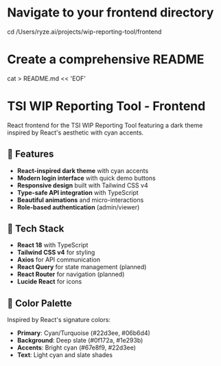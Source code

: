 # Navigate to your frontend directory
cd /Users/ryze.ai/projects/wip-reporting-tool/frontend

# Create a comprehensive README
cat > README.md << 'EOF'
# TSI WIP Reporting Tool - Frontend

React frontend for the TSI WIP Reporting Tool featuring a dark theme inspired by React's aesthetic with cyan accents.

## 🎨 Features

- **React-inspired dark theme** with cyan accents
- **Modern login interface** with quick demo buttons
- **Responsive design** built with Tailwind CSS v4
- **Type-safe API integration** with TypeScript
- **Beautiful animations** and micro-interactions
- **Role-based authentication** (admin/viewer)

## 🚀 Tech Stack

- **React 18** with TypeScript
- **Tailwind CSS v4** for styling
- **Axios** for API communication
- **React Query** for state management (planned)
- **React Router** for navigation (planned)
- **Lucide React** for icons

## 🎯 Color Palette

Inspired by React's signature colors:
- **Primary**: Cyan/Turquoise (#22d3ee, #06b6d4)
- **Background**: Deep slate (#0f172a, #1e293b) 
- **Accents**: Bright cyan (#67e8f9, #22d3ee)
- **Text**: Light cyan and slate shades